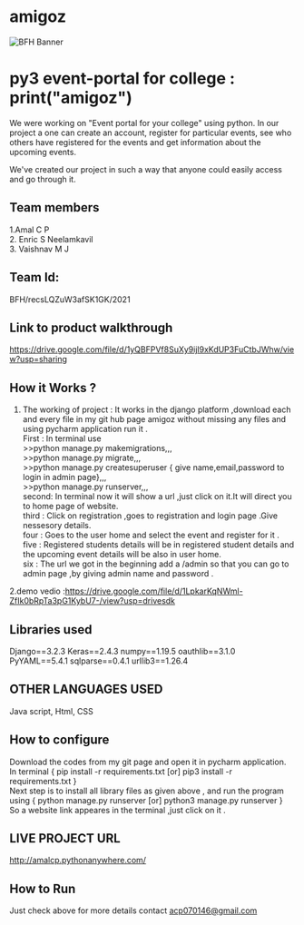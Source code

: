 # amigoz 
![BFH Banner](https://trello-attachments.s3.amazonaws.com/542e9c6316504d5797afbfb9/542e9c6316504d5797afbfc1/39dee8d993841943b5723510ce663233/Frame_19.png)
# py3 event-portal for college : print("amigoz")
We were working on "Event portal for your college" using python. In our project a one can create an account, register for particular events, see who others have registered for the events and get information about the upcoming events.

We've created our project in such a way that anyone could easily access and go through it.
## Team members
1.Amal C P                                                                                                                                                               
2. Enric S Neelamkavil                                                                                                                                                       
3. Vaishnav M J                                                                                                  
## Team Id:
BFH/recsLQZuW3afSK1GK/2021
## Link to product walkthrough
https://drive.google.com/file/d/1yQBFPVf8SuXy9ijl9xKdUP3FuCtbJWhw/view?usp=sharing

## How it Works ?
1. The working of project : It works in the django platform ,download each and every file in my git hub page amigoz without missing any files and using pycharm application run it .                             
        First : In terminal use                                                                                                                                        
                              >>python manage.py makemigrations,,,                                                                                                         
	                      >>python manage.py migrate,,,                                                                                                                
                              >>python manage.py createsuperuser { give name,email,password to login in admin page},,,                                                     
                              >>python manage.py runserver,,,                                                                                                                   
	second: In terminal now it will show a url ,just click on it.It will direct you to home page of website.                                             
	third : Click on registration ,goes to registration and login page .Give nessesory details.                             
	four : Goes to the user home and select the event and register for it .                                                             
	five : Registered students details will be in registered student details and the upcoming event details will be also in user home.                             
	six : The url we got in the beginning add a /admin so that you can go to admin page ,by giving admin name and password .                                
	
2.demo vedio :https://drive.google.com/file/d/1LpkarKqNWml-ZfIk0bRpTa3pG1KybU7-/view?usp=drivesdk
## Libraries used
Django==3.2.3
Keras==2.4.3
numpy==1.19.5
oauthlib==3.1.0
PyYAML==5.4.1
sqlparse==0.4.1
urllib3==1.26.4
## OTHER LANGUAGES USED
 Java script,
 Html,
 CSS
## How to configure
 Download the codes from my git page and open it in pycharm application.                      
 In terminal { pip install -r requirements.txt [or] pip3 install -r requirements.txt }                      
 Next step is to install all library files as given above , and run the program using { python manage.py runserver [or] python3 manage.py runserver }                     
 So a website link appeares in the terminal ,just click on it .
## LIVE PROJECT URL
http://amalcp.pythonanywhere.com/
## How to Run
Just check above for more details contact acp070146@gmail.com
